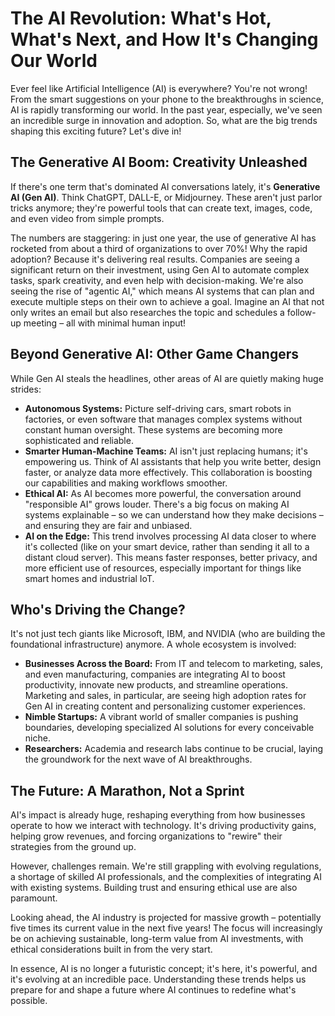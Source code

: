 # The AI Revolution: What's Hot, What's Next, and How It's Changing Our World

Ever feel like Artificial Intelligence (AI) is everywhere? You're not wrong! From the smart suggestions on your phone to the breakthroughs in science, AI is rapidly transforming our world. In the past year, especially, we've seen an incredible surge in innovation and adoption. So, what are the big trends shaping this exciting future? Let's dive in!

## The Generative AI Boom: Creativity Unleashed

If there's one term that's dominated AI conversations lately, it's **Generative AI (Gen AI)**. Think ChatGPT, DALL-E, or Midjourney. These aren't just parlor tricks anymore; they're powerful tools that can create text, images, code, and even video from simple prompts.

The numbers are staggering: in just one year, the use of generative AI has rocketed from about a third of organizations to over 70%! Why the rapid adoption? Because it's delivering real results. Companies are seeing a significant return on their investment, using Gen AI to automate complex tasks, spark creativity, and even help with decision-making. We're also seeing the rise of "agentic AI," which means AI systems that can plan and execute multiple steps on their own to achieve a goal. Imagine an AI that not only writes an email but also researches the topic and schedules a follow-up meeting – all with minimal human input!

## Beyond Generative AI: Other Game Changers

While Gen AI steals the headlines, other areas of AI are quietly making huge strides:

*   **Autonomous Systems:** Picture self-driving cars, smart robots in factories, or even software that manages complex systems without constant human oversight. These systems are becoming more sophisticated and reliable.
*   **Smarter Human-Machine Teams:** AI isn't just replacing humans; it's empowering us. Think of AI assistants that help you write better, design faster, or analyze data more effectively. This collaboration is boosting our capabilities and making workflows smoother.
*   **Ethical AI:** As AI becomes more powerful, the conversation around "responsible AI" grows louder. There's a big focus on making AI systems explainable – so we can understand how they make decisions – and ensuring they are fair and unbiased.
*   **AI on the Edge:** This trend involves processing AI data closer to where it's collected (like on your smart device, rather than sending it all to a distant cloud server). This means faster responses, better privacy, and more efficient use of resources, especially important for things like smart homes and industrial IoT.

## Who's Driving the Change?

It's not just tech giants like Microsoft, IBM, and NVIDIA (who are building the foundational infrastructure) anymore. A whole ecosystem is involved:

*   **Businesses Across the Board:** From IT and telecom to marketing, sales, and even manufacturing, companies are integrating AI to boost productivity, innovate new products, and streamline operations. Marketing and sales, in particular, are seeing high adoption rates for Gen AI in creating content and personalizing customer experiences.
*   **Nimble Startups:** A vibrant world of smaller companies is pushing boundaries, developing specialized AI solutions for every conceivable niche.
*   **Researchers:** Academia and research labs continue to be crucial, laying the groundwork for the next wave of AI breakthroughs.

## The Future: A Marathon, Not a Sprint

AI's impact is already huge, reshaping everything from how businesses operate to how we interact with technology. It's driving productivity gains, helping grow revenues, and forcing organizations to "rewire" their strategies from the ground up.

However, challenges remain. We're still grappling with evolving regulations, a shortage of skilled AI professionals, and the complexities of integrating AI with existing systems. Building trust and ensuring ethical use are also paramount.

Looking ahead, the AI industry is projected for massive growth – potentially five times its current value in the next five years! The focus will increasingly be on achieving sustainable, long-term value from AI investments, with ethical considerations built in from the very start.

In essence, AI is no longer a futuristic concept; it's here, it's powerful, and it's evolving at an incredible pace. Understanding these trends helps us prepare for and shape a future where AI continues to redefine what's possible.